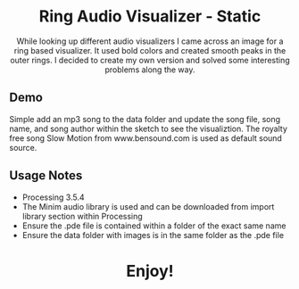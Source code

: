 <h1 align="center">Ring Audio Visualizer - Static</h1>

<p align="center">
While looking up different audio visualizers I came across an image for a ring based visualizer. It used bold colors and created smooth peaks in the outer rings. I decided to create my own version and solved some interesting problems along the way. 
</p>

## Demo
<p>
Simple add an mp3 song to the data folder and update the song file, song name, and song author within the sketch to see the visualiztion. The royalty free song Slow Motion from www.bensound.com is used as default sound source. 
</p>
<p align="center">
<!--   <img width="700" align="center" src="https://github.com/yahirRendon/Creative_Coding/blob/main/Processing/Instagram_Filter_Sine_Particles/instagramFilterSineParticleDemo.gif" alt="demo"/> -->
</p>


## Usage Notes
* Processing 3.5.4
* The Minim audio library is used and can be downloaded from import library section within Processing
* Ensure the .pde file is contained within a folder of the exact same name
* Ensure the data folder with images is in the same folder as the .pde file

<h1 align="center">Enjoy!</h1>
